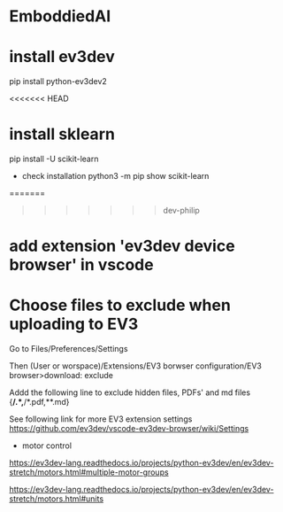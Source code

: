 # EmboddiedAI



# install ev3dev
pip install python-ev3dev2

<<<<<<< HEAD

# install sklearn 
pip install -U scikit-learn

- check installation 
python3 -m pip show scikit-learn





=======
>>>>>>> dev-philip
# add extension 'ev3dev device browser' in vscode

# Choose files to exclude when uploading to EV3
Go to Files/Preferences/Settings

Then
(User or worspace)/Extensions/EV3 borwser configuration/EV3 browser>download: exclude

Addd the following line to exclude hidden files, PDFs' and md files
{**/.*,**/*.pdf,**.md}

See following link for more EV3 extension settings
https://github.com/ev3dev/vscode-ev3dev-browser/wiki/Settings


- motor control 

https://ev3dev-lang.readthedocs.io/projects/python-ev3dev/en/ev3dev-stretch/motors.html#multiple-motor-groups

https://ev3dev-lang.readthedocs.io/projects/python-ev3dev/en/ev3dev-stretch/motors.html#units
